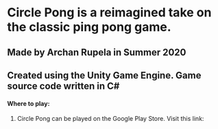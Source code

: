 # Circle Pong is a reimagined take on the classic ping pong game.

## Made by Archan Rupela in Summer 2020
## Created using the Unity Game Engine. Game source code written in C#

#### Where to play:
1. Circle Pong can be played on the Google Play Store. Visit this link: 
